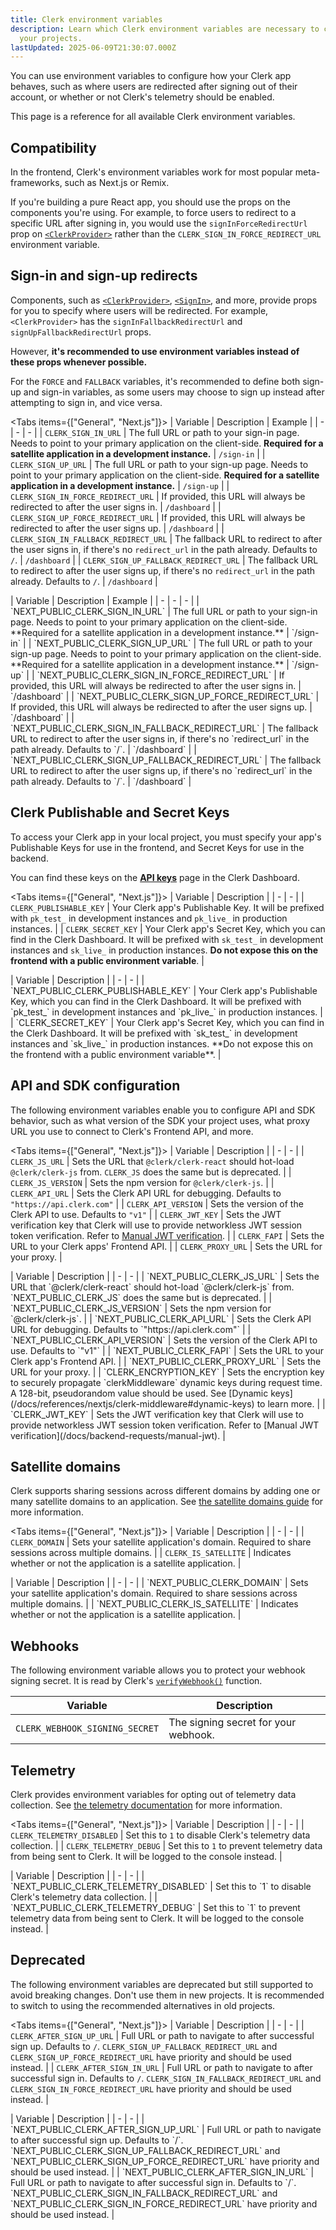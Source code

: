```yaml
---
title: Clerk environment variables
description: Learn which Clerk environment variables are necessary to configure
  your projects.
lastUpdated: 2025-06-09T21:30:07.000Z
---
```


You can use environment variables to configure how your Clerk app behaves, such as where users are redirected after signing out of their account, or whether or not Clerk's telemetry should be enabled.

This page is a reference for all available Clerk environment variables.

## Compatibility

In the frontend, Clerk's environment variables work for most popular meta-frameworks, such as Next.js or Remix.

If you're building a pure React app, you should use the props on the components you're using. For example, to force users to redirect to a specific URL after signing in, you would use the `signInForceRedirectUrl` prop on [`<ClerkProvider>`](/docs/components/clerk-provider) rather than the `CLERK_SIGN_IN_FORCE_REDIRECT_URL` environment variable.

## Sign-in and sign-up redirects

Components, such as [`<ClerkProvider>`](/docs/components/clerk-provider), [`<SignIn>`](/docs/components/authentication/sign-in), and more, provide props for you to specify where users will be redirected. For example, `<ClerkProvider>` has the `signInFallbackRedirectUrl` and `signUpFallbackRedirectUrl` props.

However, **it's recommended to use environment variables instead of these props whenever possible.**

For the `FORCE` and `FALLBACK` variables, it's recommended to define both sign-up and sign-in variables, as some users may choose to sign up instead after attempting to sign in, and vice versa.

<Tabs items={["General", "Next.js"]}>
  <Tab>
    | Variable | Description | Example |
    | - | - | - |
    | `CLERK_SIGN_IN_URL` | The full URL or path to your sign-in page. Needs to point to your primary application on the client-side. **Required for a satellite application in a development instance.** | `/sign-in` |
    | `CLERK_SIGN_UP_URL` | The full URL or path to your sign-up page. Needs to point to your primary application on the client-side. **Required for a satellite application in a development instance.** | `/sign-up` |
    | `CLERK_SIGN_IN_FORCE_REDIRECT_URL` | If provided, this URL will always be redirected to after the user signs in. | `/dashboard` |
    | `CLERK_SIGN_UP_FORCE_REDIRECT_URL` | If provided, this URL will always be redirected to after the user signs up. | `/dashboard` |
    | `CLERK_SIGN_IN_FALLBACK_REDIRECT_URL` | The fallback URL to redirect to after the user signs in, if there's no `redirect_url` in the path already. Defaults to `/`. | `/dashboard` |
    | `CLERK_SIGN_UP_FALLBACK_REDIRECT_URL` | The fallback URL to redirect to after the user signs up, if there's no `redirect_url` in the path already. Defaults to `/`. | `/dashboard` |
  </Tab>

  <Tab>
    | Variable | Description | Example |
    | - | - | - |
    | `NEXT_PUBLIC_CLERK_SIGN_IN_URL` | The full URL or path to your sign-in page. Needs to point to your primary application on the client-side. **Required for a satellite application in a development instance.** | `/sign-in` |
    | `NEXT_PUBLIC_CLERK_SIGN_UP_URL` | The full URL or path to your sign-up page. Needs to point to your primary application on the client-side. **Required for a satellite application in a development instance.** | `/sign-up` |
    | `NEXT_PUBLIC_CLERK_SIGN_IN_FORCE_REDIRECT_URL` | If provided, this URL will always be redirected to after the user signs in. | `/dashboard` |
    | `NEXT_PUBLIC_CLERK_SIGN_UP_FORCE_REDIRECT_URL` | If provided, this URL will always be redirected to after the user signs up. | `/dashboard` |
    | `NEXT_PUBLIC_CLERK_SIGN_IN_FALLBACK_REDIRECT_URL` | The fallback URL to redirect to after the user signs in, if there's no `redirect_url` in the path already. Defaults to `/`. | `/dashboard` |
    | `NEXT_PUBLIC_CLERK_SIGN_UP_FALLBACK_REDIRECT_URL` | The fallback URL to redirect to after the user signs up, if there's no `redirect_url` in the path already. Defaults to `/`. | `/dashboard` |
  </Tab>
</Tabs>

## Clerk Publishable and Secret Keys

To access your Clerk app in your local project, you must specify your app's Publishable Keys for use in the frontend, and Secret Keys for use in the backend.

You can find these keys on the [**API keys**](https://dashboard.clerk.com/last-active?path=api-keys) page in the Clerk Dashboard.

<Tabs items={["General", "Next.js"]}>
  <Tab>
    | Variable | Description |
    | - | - |
    | `CLERK_PUBLISHABLE_KEY` | Your Clerk app's Publishable Key. It will be prefixed with `pk_test_` in development instances and `pk_live_` in production instances. |
    | `CLERK_SECRET_KEY` | Your Clerk app's Secret Key, which you can find in the Clerk Dashboard. It will be prefixed with `sk_test_` in development instances and `sk_live_` in production instances. **Do not expose this on the frontend with a public environment variable**. |
  </Tab>

  <Tab>
    | Variable | Description |
    | - | - |
    | `NEXT_PUBLIC_CLERK_PUBLISHABLE_KEY` | Your Clerk app's Publishable Key, which you can find in the Clerk Dashboard. It will be prefixed with `pk_test_` in development instances and `pk_live_` in production instances. |
    | `CLERK_SECRET_KEY` | Your Clerk app's Secret Key, which you can find in the Clerk Dashboard. It will be prefixed with `sk_test_` in development instances and `sk_live_` in production instances. **Do not expose this on the frontend with a public environment variable**. |
  </Tab>
</Tabs>

## API and SDK configuration

The following environment variables enable you to configure API and SDK behavior, such as what version of the SDK your project uses, what proxy URL you use to connect to Clerk's Frontend API, and more.

<Tabs items={["General", "Next.js"]}>
  <Tab>
    | Variable | Description |
    | - | - |
    | `CLERK_JS_URL` | Sets the URL that `@clerk/clerk-react` should hot-load `@clerk/clerk-js` from. `CLERK_JS` does the same but is deprecated. |
    | `CLERK_JS_VERSION` | Sets the npm version for `@clerk/clerk-js`. |
    | `CLERK_API_URL` | Sets the Clerk API URL for debugging. Defaults to `"https://api.clerk.com"` |
    | `CLERK_API_VERSION` | Sets the version of the Clerk API to use. Defaults to `"v1"` |
    | `CLERK_JWT_KEY` | Sets the JWT verification key that Clerk will use to provide networkless JWT session token verification. Refer to [Manual JWT verification](/docs/backend-requests/manual-jwt). |
    | `CLERK_FAPI` | Sets the URL to your Clerk apps' Frontend API. |
    | `CLERK_PROXY_URL` | Sets the URL for your proxy. |
  </Tab>

  <Tab>
    | Variable | Description |
    | - | - |
    | `NEXT_PUBLIC_CLERK_JS_URL` | Sets the URL that `@clerk/clerk-react` should hot-load `@clerk/clerk-js` from. `NEXT_PUBLIC_CLERK_JS` does the same but is deprecated. |
    | `NEXT_PUBLIC_CLERK_JS_VERSION` | Sets the npm version for `@clerk/clerk-js`. |
    | `NEXT_PUBLIC_CLERK_API_URL` | Sets the Clerk API URL for debugging. Defaults to `"https://api.clerk.com"` |
    | `NEXT_PUBLIC_CLERK_API_VERSION` | Sets the version of the Clerk API to use. Defaults to `"v1"` |
    | `NEXT_PUBLIC_CLERK_FAPI` | Sets the URL to your Clerk app's Frontend API. |
    | `NEXT_PUBLIC_CLERK_PROXY_URL` | Sets the URL for your proxy. |
    | `CLERK_ENCRYPTION_KEY` | Sets the encryption key to securely propagate `clerkMiddleware` dynamic keys during request time. A 128-bit, pseudorandom value should be used. See [Dynamic keys](/docs/references/nextjs/clerk-middleware#dynamic-keys) to learn more. |
    | `CLERK_JWT_KEY` | Sets the JWT verification key that Clerk will use to provide networkless JWT session token verification. Refer to [Manual JWT verification](/docs/backend-requests/manual-jwt). |
  </Tab>
</Tabs>

## Satellite domains

Clerk supports sharing sessions across different domains by adding one or many satellite domains to an application. See [the satellite domains guide](/docs/advanced-usage/satellite-domains) for more information.

<Tabs items={["General", "Next.js"]}>
  <Tab>
    | Variable | Description |
    | - | - |
    | `CLERK_DOMAIN` | Sets your satellite application's domain. Required to share sessions across multiple domains. |
    | `CLERK_IS_SATELLITE` | Indicates whether or not the application is a satellite application. |
  </Tab>

  <Tab>
    | Variable | Description |
    | - | - |
    | `NEXT_PUBLIC_CLERK_DOMAIN` | Sets your satellite application's domain. Required to share sessions across multiple domains. |
    | `NEXT_PUBLIC_CLERK_IS_SATELLITE` | Indicates whether or not the application is a satellite application. |
  </Tab>
</Tabs>

## Webhooks

The following environment variable allows you to protect your webhook signing secret. It is read by Clerk's [`verifyWebhook()`](/docs/references/backend/verify-webhook) function.

| Variable | Description |
| - | - |
| `CLERK_WEBHOOK_SIGNING_SECRET` | The signing secret for your webhook. |

## Telemetry

Clerk provides environment variables for opting out of telemetry data collection. See [the telemetry documentation](/docs/telemetry) for more information.

<Tabs items={["General", "Next.js"]}>
  <Tab>
    | Variable | Description |
    | - | - |
    | `CLERK_TELEMETRY_DISABLED` | Set this to `1` to disable Clerk's telemetry data collection. |
    | `CLERK_TELEMETRY_DEBUG` | Set this to `1` to prevent telemetry data from being sent to Clerk. It will be logged to the console instead. |
  </Tab>

  <Tab>
    | Variable | Description |
    | - | - |
    | `NEXT_PUBLIC_CLERK_TELEMETRY_DISABLED` | Set this to `1` to disable Clerk's telemetry data collection. |
    | `NEXT_PUBLIC_CLERK_TELEMETRY_DEBUG` | Set this to `1` to prevent telemetry data from being sent to Clerk. It will be logged to the console instead. |
  </Tab>
</Tabs>

## Deprecated

The following environment variables are deprecated but still supported to avoid breaking changes. Don't use them in new projects. It is recommended to switch to using the recommended alternatives in old projects.

<Tabs items={["General", "Next.js"]}>
  <Tab>
    | Variable | Description |
    | - | - |
    | `CLERK_AFTER_SIGN_UP_URL` | Full URL or path to navigate to after successful sign up. Defaults to `/`. `CLERK_SIGN_UP_FALLBACK_REDIRECT_URL` and `CLERK_SIGN_UP_FORCE_REDIRECT_URL` have priority and should be used instead. |
    | `CLERK_AFTER_SIGN_IN_URL` | Full URL or path to navigate to after successful sign in. Defaults to `/`. `CLERK_SIGN_IN_FALLBACK_REDIRECT_URL` and `CLERK_SIGN_IN_FORCE_REDIRECT_URL` have priority and should be used instead. |
  </Tab>

  <Tab>
    | Variable | Description |
    | - | - |
    | `NEXT_PUBLIC_CLERK_AFTER_SIGN_UP_URL` | Full URL or path to navigate to after successful sign up. Defaults to `/`. `NEXT_PUBLIC_CLERK_SIGN_UP_FALLBACK_REDIRECT_URL` and `NEXT_PUBLIC_CLERK_SIGN_UP_FORCE_REDIRECT_URL` have priority and should be used instead. |
    | `NEXT_PUBLIC_CLERK_AFTER_SIGN_IN_URL` | Full URL or path to navigate to after successful sign in. Defaults to `/`. `NEXT_PUBLIC_CLERK_SIGN_IN_FALLBACK_REDIRECT_URL` and `NEXT_PUBLIC_CLERK_SIGN_IN_FORCE_REDIRECT_URL` have priority and should be used instead. |
  </Tab>
</Tabs>
